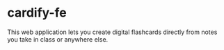 # cardify-fe
This web application lets you create digital flashcards directly from notes you take in class or anywhere else.
